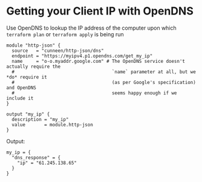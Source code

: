 # Getting your Client IP with OpenDNS

 Use OpenDNS to lookup the IP address of the computer upon which `terraform
  plan` or `terraform apply` is being run

```hcl
module "http-json" {
  source   = "cunneen/http-json/dns"
  endpoint = "https://myipv4.p1.opendns.com/get_my_ip"
  name     = "o-o.myaddr.google.com" # The OpenDNS service doesn't actually require the
  #                                    `name` parameter at all, but we *do* require it
  #                                    (as per Google's specification) and OpenDNS
  #                                    seems happy enough if we include it
}

output "my_ip" {
  description = "my_ip"
  value       = module.http-json
}
```

Output:

```hcl
my_ip = {
  "dns_response" = {
    "ip" = "61.245.138.65"
  }
}
```
